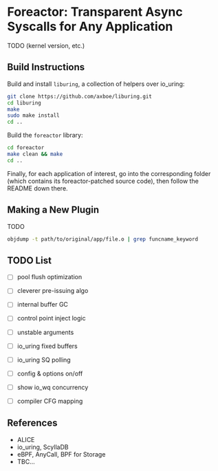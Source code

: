 # Foreactor: Transparent Async Syscalls for Any Application

TODO (kernel version, etc.)


## Build Instructions

Build and install `liburing`, a collection of helpers over io_uring:

```bash
git clone https://github.com/axboe/liburing.git
cd liburing
make
sudo make install
cd ..
```

Build the `foreactor` library:

```bash
cd foreactor
make clean && make
cd ..
```

Finally, for each application of interest, go into the corresponding folder (which contains its foreactor-patched source code), then follow the README down there.


## Making a New Plugin

TODO

```bash
objdump -t path/to/original/app/file.o | grep funcname_keyword
```


## TODO List

- [ ] pool flush optimization
- [ ] cleverer pre-issuing algo
- [ ] internal buffer GC
- [ ] control point inject logic
- [ ] unstable arguments
- [ ] io_uring fixed buffers
- [ ] io_uring SQ polling
- [ ] config & options on/off
- [ ] show io_wq concurrency
- [ ] compiler CFG mapping


## References

- ALICE
- io_uring, ScyllaDB
- eBPF, AnyCall, BPF for Storage
- TBC...
